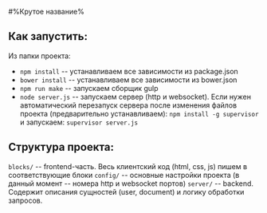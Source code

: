 #%Крутое название%


 ## Как запустить:

 Из папки проекта:

* `npm install`  -- устанавливаем все зависимости из package.json
* `bower install` -- устанавливаем все зависимости из bower.json
* `npm run make` -- запускаем сборщик gulp
* `node server.js` -- запускаем сервер (http и websocket). Если нужен автоматический перезапуск сервера после изменения файлов проекта (предварительно устанавливаем): `npm install -g supervisor` и запускаем: `supervisor server.js`

## Структура проекта:

`blocks/` -- frontend-часть. Весь клиентский код (html, css, js) пишем в соответствующие блоки
`config/` -- основные настройки проекта (в данный момент -- номера http и websocket портов)
`server/` -- backend. Содержит описания сущностей (user, document) и логику обработки запросов.
